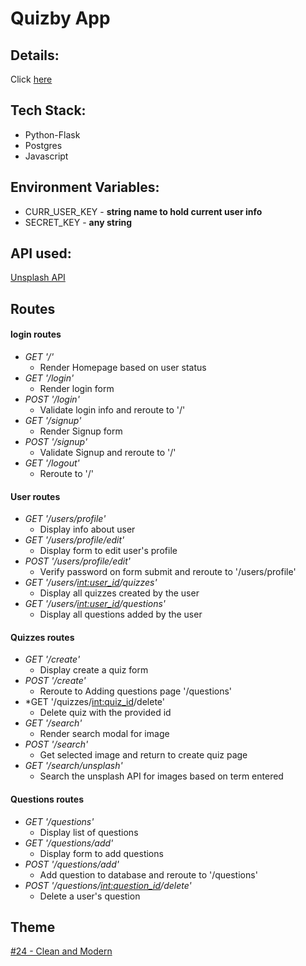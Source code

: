 # Quizby App

## Details:

Click [here](https://docs.google.com/document/d/1UX03vmtLDEaC_aLBhUG15_K6iTjF3O1jh8ZUhMs7dlQ/edit)

## Tech Stack:

- Python-Flask
- Postgres
- Javascript

## Environment Variables:

- CURR_USER_KEY - **string name to hold current user info**
- SECRET_KEY - **any string**

## API used:

[Unsplash API](https://unsplash.com/documentation#getting-started)


## Routes

#### login routes
  - *GET '/'*  
	  - Render Homepage based on user status
  - *GET '/login'*  
 	  - Render login form
  - *POST '/login'*  
 	  - Validate login info and reroute to '/'
  - *GET '/signup'*
    - Render Signup form  
  - *POST '/signup'*
    - Validate Signup and reroute to '/'
  - *GET '/logout'*
    - Reroute to '/' 
#### User routes
  - *GET '/users/profile'*
    - Display info about user
  - *GET '/users/profile/edit'*
    - Display form to edit user's profile
  - *POST '/users/profile/edit'*
    - Verify password on form submit and reroute to '/users/profile'
  - *GET '/users/<int:user_id>/quizzes'*
    - Display all quizzes created by the user
  - *GET '/users/<int:user_id>/questions'*
    - Display all questions added by the user
#### Quizzes routes
  - *GET '/create'*
    - Display create a quiz form
  - *POST '/create'*
    - Reroute to Adding questions page '/questions'
  - *GET '/quizzes/<int:quiz_id>/delete'
	- Delete quiz with the provided id
  - *GET '/search'*
    - Render search modal for image
  - *POST '/search'*
    - Get selected image and return to create quiz page
  - *GET '/search/unsplash'*
    - Search the unsplash API for images based on term entered
#### Questions routes
  - *GET '/questions'*
    - Display list of questions
  - *GET '/questions/add'*
    - Display form to add questions
  - *POST '/questions/add'*
    - Add question to database and reroute to '/questions'
  - *POST '/questions/<int:question_id>/delete'*
    - Delete a user's question
	




## Theme

[#24 - Clean and Modern](https://visme.co/blog/website-color-schemes/)
